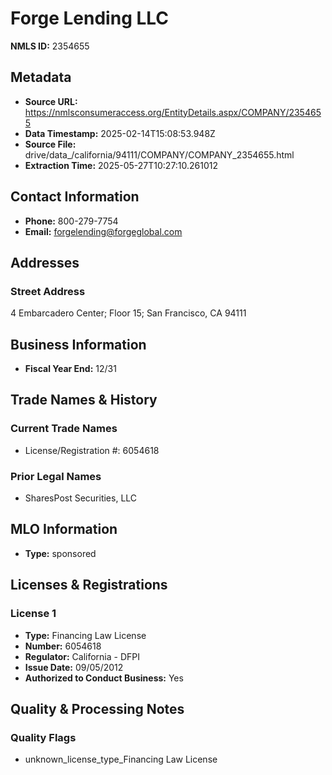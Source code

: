 # Forge Lending LLC

**NMLS ID:** 2354655

## Metadata
- **Source URL:** https://nmlsconsumeraccess.org/EntityDetails.aspx/COMPANY/2354655
- **Data Timestamp:** 2025-02-14T15:08:53.948Z
- **Source File:** drive/data_/california/94111/COMPANY/COMPANY_2354655.html
- **Extraction Time:** 2025-05-27T10:27:10.261012

## Contact Information
- **Phone:** 800-279-7754
- **Email:** forgelending@forgeglobal.com

## Addresses
### Street Address
4 Embarcadero Center; Floor 15; San Francisco, CA 94111

## Business Information
- **Fiscal Year End:** 12/31

## Trade Names & History
### Current Trade Names
- License/Registration #: 6054618

### Prior Legal Names
- SharesPost Securities, LLC

## MLO Information
- **Type:** sponsored

## Licenses & Registrations

### License 1
- **Type:** Financing Law License
- **Number:** 6054618
- **Regulator:** California - DFPI
- **Issue Date:** 09/05/2012
- **Authorized to Conduct Business:** Yes

## Quality & Processing Notes
### Quality Flags
- unknown_license_type_Financing Law License
